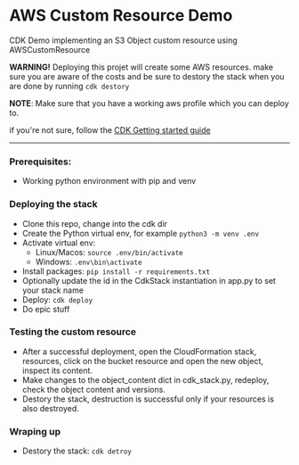 # AWS Custom Resource Demo
CDK Demo implementing an S3 Object custom resource using AWSCustomResource  

**WARNING!** Deploying this projet will create some AWS resources. make sure you are aware of the costs and be sure to destory the stack when you are done by running `cdk destory`

**NOTE**: Make sure that you have a working aws profile which you can deploy to.

if you're not sure, follow the [CDK Getting started guide](https://docs.aws.amazon.com/cdk/latest/guide/getting_started.html)

---

### Prerequisites:
* Working python environment with pip and venv

### Deploying the stack
* Clone this repo, change into the cdk dir
* Create the Python virtual env, for example `python3 -m venv .env`
* Activate virtual env: 
   * Linux/Macos: `source .env/bin/activate`
   * Windows: `.env\bin\activate`
* Install packages: `pip install -r requirements.txt`
* Optionally update the id in the CdkStack instantiation in app.py to set your stack name
* Deploy: `cdk deploy`
* Do epic stuff

### Testing the custom resource
* After a successful deployment, open the CloudFormation stack, resources, click on the bucket resource and open the new object, inspect its content.
* Make changes to the object_content dict in cdk_stack.py, redeploy, check the object content and versions.
* Destory the stack, destruction is successful only if your resources is also destroyed.

### Wraping up
* Destory the stack: `cdk detroy`




